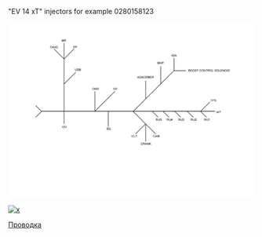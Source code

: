 "EV 14 xT" injectors for example 0280158123


![x](Hardware/Jetronic/audi-5-cyl.jpg)

[![x](http://img.youtube.com/vi/e2SG5xNeZmI/0.jpg)](http://www.youtube.com/watch?v=e2SG5xNeZmI "Injector Insert")

[Проводка ](https://disk.yandex.ru/i/SOGAFhDfFwNaLQ)
